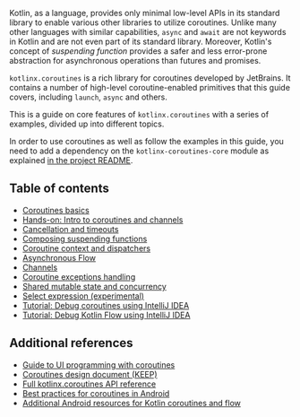 [//]: # (title: Coroutines guide)

Kotlin, as a language, provides only minimal low-level APIs in its standard library to enable various other 
libraries to utilize coroutines. Unlike many other languages with similar capabilities, `async` and `await`
are not keywords in Kotlin and are not even part of its standard library. Moreover, Kotlin's concept
of _suspending function_ provides a safer and less error-prone abstraction for asynchronous 
operations than futures and promises.  

`kotlinx.coroutines` is a rich library for coroutines developed by JetBrains. It contains a number of high-level 
coroutine-enabled primitives that this guide covers, including `launch`, `async` and others. 

This is a guide on core features of `kotlinx.coroutines` with a series of examples, divided up into different topics.

In order to use coroutines as well as follow the examples in this guide, you need to add a dependency on the `kotlinx-coroutines-core` module as explained 
[in the project README](https://github.com/Kotlin/kotlinx.coroutines/blob/master/README.md#using-in-your-projects).

## Table of contents

* [Coroutines basics](coroutines-basics.md)
* [Hands-on: Intro to coroutines and channels](https://play.kotlinlang.org/hands-on/Introduction%20to%20Coroutines%20and%20Channels)
* [Cancellation and timeouts](cancellation-and-timeouts.md)
* [Composing suspending functions](composing-suspending-functions.md)
* [Coroutine context and dispatchers](coroutine-context-and-dispatchers.md)
* [Asynchronous Flow](flow.md)
* [Channels](channels.md)
* [Coroutine exceptions handling](exception-handling.md)
* [Shared mutable state and concurrency](shared-mutable-state-and-concurrency.md)
* [Select expression (experimental)](select-expression.md)
* [Tutorial: Debug coroutines using IntelliJ IDEA](debug-coroutines-with-idea.md)
* [Tutorial: Debug Kotlin Flow using IntelliJ IDEA](debug-flow-with-idea.md)

## Additional references

* [Guide to UI programming with coroutines](https://github.com/Kotlin/kotlinx.coroutines/blob/master/ui/coroutines-guide-ui.md)
* [Coroutines design document (KEEP)](https://github.com/Kotlin/KEEP/blob/master/proposals/coroutines.md)
* [Full kotlinx.coroutines API reference](https://kotlinlang.org/api/kotlinx.coroutines/)
* [Best practices for coroutines in Android](https://developer.android.com/kotlin/coroutines/coroutines-best-practices)
* [Additional Android resources for Kotlin coroutines and flow](https://developer.android.com/kotlin/coroutines/additional-resources)
